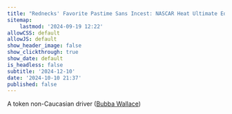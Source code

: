 ```yaml
---
title: "Rednecks' Favorite Pastime Sans Incest: NASCAR Heat Ultimate Edition+ (Nintendo Switch) Review"
sitemap:
    lastmod: '2024-09-19 12:22'
allowCSS: default
allowJS: default
show_header_image: false
show_clickthrough: true
show_date: default
is_headless: false
subtitle: '2024-12-10'
date: '2024-10-10 21:37'
published: false
---
```


A token non-Caucasian driver ([Bubba Wallace](https://www.nascar.com/drivers/bubba-wallace)) 